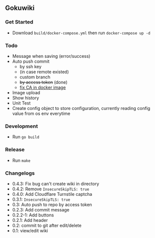 ## Gokuwiki

### Get Started
- Download `build/docker-compose.yml` then run `docker-compose up -d`

### Todo
- Message when saving (error/success)
- Auto push commit
  - by ssh key
  - (in case remote existed)
  - custom branch
  - ~~by access token~~ (done)
  - [fix CA in docker image](https://stackoverflow.com/questions/64462922/docker-multi-stage-build-go-image-x509-certificate-signed-by-unknown-authorit)
- Image upload
- Show history
- Unit Test
- Create config object to store configuration, currently reading config value from os env everytime

### Development
- Run `go build`

### Release
- Run `make`

### Changelogs
- 0.4.3: Fix bug can't create wiki in directory
- 0.4.2: Remove `InsecureSkipTLS: true`
- 0.4.0: Add Cloudflare Turnstile captcha
- 0.3.1: `InsecureSkipTLS: true`
- 0.3: Auto push to repo by access token
- 0.2.3: Add commit message
- 0.2.2-1: Add buttons
- 0.2.1: Add header
- 0.2: commit to git after edit/delete
- 0.1: view/edit wiki
